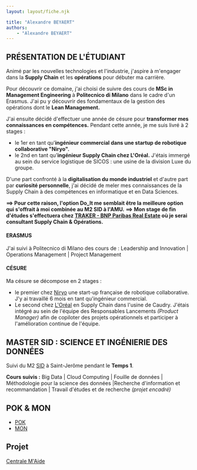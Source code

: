 ```yaml
---
layout: layout/fiche.njk

title: "Alexandre BEYAERT"
authors:
    - "Alexandre BEYAERT"
---
```


## PRÉSENTATION DE L'ÉTUDIANT
Animé par les nouvelles technologies et l'industrie, j'aspire à m'engager dans la **Supply Chain** et les **opérations** pour débuter ma carrière.

Pour découvrir ce domaine, j'ai choisi de suivre des cours de **MSc in Management Engineering** à **Politecnico di Milano** dans le cadre d'un Erasmus. J'ai pu y découvrir des fondamentaux de la gestion des opérations dont le **Lean Management.**

J'ai ensuite décidé d'effectuer une année de césure pour **transformer mes connaissances en compétences.** Pendant cette année, je me suis livré à 2 stages :
- le 1er en tant qu'**ingénieur commercial dans une startup de robotique collaborative "Niryo".**
- le 2nd en tant qu'**ingénieur Supply Chain chez L'Oréal.** J'étais immergé au sein du service logistique de SICOS : une usine de la division Luxe du groupe.

D'une part confronté à la **digitalisation du monde industriel** et d'autre part par **curiosité personnelle**, j'ai décidé de meler mes connaissances de la Supply Chain à des compétences en informatique et en Data Sciences.

**==> Pour cette raison, l'option Do_It me semblait être la meilleure option qui s'offrait à moi combinée au M2 SID à l'AMU.**
**==> Mon stage de fin d'études s'effectuera chez [TRAKER - BNP Paribas Real Estate](https://www.traker-pm.com/) où je serai consultant Supply Chain & Opérations.**
#### ERASMUS
J'ai suivi à Politecnico di Milano des cours de : Leadership and Innovation | Operations Management | Project Management

#### CÉSURE
Ma césure se décompose en 2 stages :
- le premier chez [Niryo](https://niryo.com/fr/) une start-up française de robotique collaborative. J'y ai travaillé 6 mois en tant qu'ingénieur commercial.
- Le second chez [L'Oréal](https://www.loreal.com/fr/) en Supply Chain dans l'usine de Caudry. J'étais intégré au sein de l'équipe des Responsables Lancements *(Product Manager)* afin de copiloter des projets opérationnels et participer à l'amélioration continue de l'équipe.

## MASTER SID : SCIENCE ET INGÉNIERIE DES DONNÉES
Suivi du M2 [SID](https://formations.univ-amu.fr/fr/master/5SIN/PRSIN5AH#) à Saint-Jerôme pendant le **Temps 1**.

**Cours suivis :**
Big Data | Cloud Computing | Fouille de données | Méthodologie pour la science des données |Recherche d'information et recommandation | Travail d'études et de recherche *(projet encadré)*

## POK & MON

* [POK](./pok)
* [MON](./mon)

## Projet

[Centrale M'Aide](../../../projets/2023-2024/Centrale%20M%27Aide)